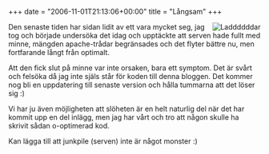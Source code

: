 +++
date = "2006-11-01T21:13:06+00:00"
title = "Långsam"
+++

<img id="image128" src="/images/2006/11/ladddddar.jpg" alt="Laddddddar" align="right" />  
Den senaste tiden har sidan lidit av ett vara mycket seg, jag tog och började undersöka det idag och upptäckte att serven hade fullt med minne, mängden apache-trådar begränsades och det flyter bättre nu, men fortfarande långt från optimalt.

Att den fick slut på minne var inte orsaken, bara ett symptom. Det är svårt och felsöka då jag inte själs står för koden till denna bloggen. Det kommer nog bli en uppdatering till senaste version och hålla tummarna att det löser sig :) 

Vi har ju även möjligheten att slöheten är en helt naturlig del när det har kommit upp en del inlägg, men jag har vårt och tro att någon skulle ha skrivit sådan o-optimerad kod.

Kan lägga till att junkpile (serven) inte är något monster :) 

<small></small>
